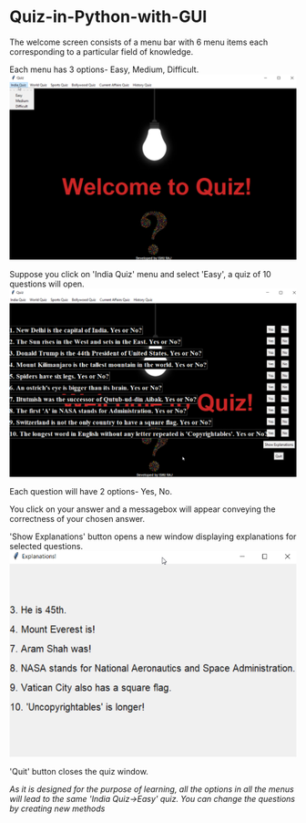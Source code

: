 # Quiz-in-Python-with-GUI

The welcome screen consists of a menu bar with 6 menu items each corresponding to a particular field of knowledge.

Each menu has 3 options- Easy, Medium, Difficult.
<img src="Welcome_Page.png">

Suppose you click on 'India Quiz' menu and select 'Easy', a quiz of 10 questions will open.
<img src="Quiz_Window.png">

Each question will have 2 options- Yes, No.

You click on your answer and a messagebox will appear conveying the correctness of your chosen answer.

'Show Explanations' button opens a new window displaying explanations for selected questions.
<img src="Explanations_Window.png">

'Quit' button closes the quiz window.

*As it is designed for the purpose of learning, all the options in all the menus will lead to the same 'India Quiz->Easy' quiz.
You can change the questions by creating new methods*

